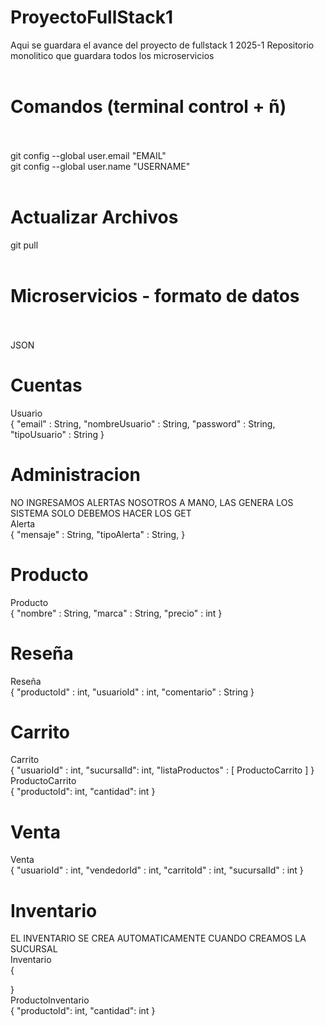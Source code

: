 
# ProyectoFullStack1
Aqui se guardara el avance del proyecto de fullstack 1 2025-1
Repositorio monolitico que guardara todos los microservicios<br><br>
# Comandos (terminal control + ñ)<br><br>
git config --global user.email "EMAIL"<br>
git config --global user.name "USERNAME"<br><br>

# Actualizar Archivos<br>
git pull<br><br>
# Microservicios - formato de datos<br><br>
JSON<br>

# Cuentas<br>
Usuario<br>
{
    "email" : String,
    "nombreUsuario" : String,
    "password" : String,
    "tipoUsuario" : String
}<br>
# Administracion<br>
NO INGRESAMOS ALERTAS NOSOTROS A MANO, LAS GENERA LOS SISTEMA SOLO DEBEMOS HACER LOS GET<br>
Alerta<br>
{
    "mensaje" : String,
    "tipoAlerta" : String,
}<br>
# Producto<br>
Producto<br>
{
    "nombre" : String,
    "marca" : String,
    "precio" : int
}<br>
# Reseña<br>
Reseña<br>
{
    "productoId" : int,
    "usuarioId" : int,
    "comentario" : String
}<br>
# Carrito<br>
Carrito<br>
{
    "usuarioId" : int,
    "sucursalId": int,
    "listaProductos" : [
        ProductoCarrito
    ]
}<br>
ProductoCarrito<br>
{
  "productoId": int,
  "cantidad": int
}<br>
# Venta<br>
Venta<br>
{
    "usuarioId" : int,
    "vendedorId" : int,
    "carritoId" : int,
    "sucursalId" : int
}
# Inventario<br>
EL INVENTARIO SE CREA AUTOMATICAMENTE CUANDO CREAMOS LA SUCURSAL<BR>
Inventario<br>
{

}<br>
ProductoInventario<br>
{
  "productoId": int,
  "cantidad": int
}<br>